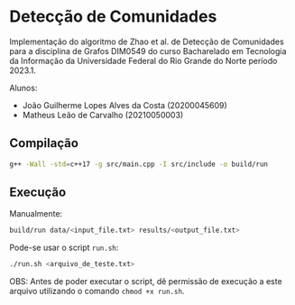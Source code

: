 # Detecção de Comunidades

Implementação do algoritmo de Zhao et al. de Detecção de Comunidades para a disciplina de Grafos DIM0549 do curso Bacharelado em Tecnologia da Informação da Universidade Federal do Rio Grande do Norte período 2023.1.

Alunos:

-   João Guilherme Lopes Alves da Costa (20200045609)
-   Matheus Leão de Carvalho (20210050003)

## Compilação

```bash
g++ -Wall -std=c++17 -g src/main.cpp -I src/include -o build/run
```

## Execução

Manualmente:

```bash
build/run data/<input_file.txt> results/<output_file.txt>
```

Pode-se usar o script `run.sh`:

```bash
./run.sh <arquivo_de_teste.txt>
```

OBS: Antes de poder executar o script, dê permissão de execução a este arquivo utilizando o comando `chmod +x run.sh`.
